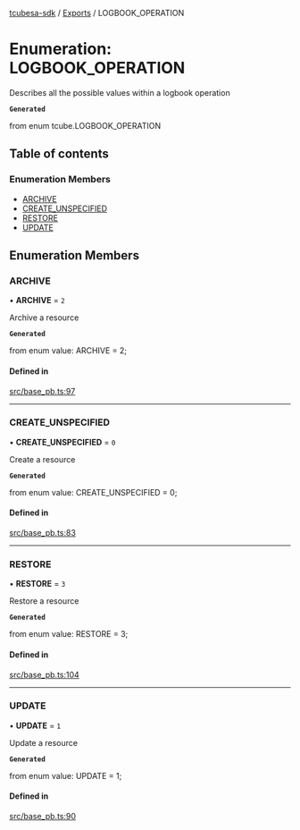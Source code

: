 [tcubesa-sdk](../README.md) / [Exports](../modules.md) / LOGBOOK\_OPERATION

# Enumeration: LOGBOOK\_OPERATION

Describes all the possible values within a logbook operation

**`Generated`**

from enum tcube.LOGBOOK_OPERATION

## Table of contents

### Enumeration Members

- [ARCHIVE](LOGBOOK_OPERATION.md#archive)
- [CREATE\_UNSPECIFIED](LOGBOOK_OPERATION.md#create_unspecified)
- [RESTORE](LOGBOOK_OPERATION.md#restore)
- [UPDATE](LOGBOOK_OPERATION.md#update)

## Enumeration Members

### ARCHIVE

• **ARCHIVE** = ``2``

Archive a resource

**`Generated`**

from enum value: ARCHIVE = 2;

#### Defined in

[src/base_pb.ts:97](https://github.com/TCUBEAI-TECHNOLOGIES-PRIVATE-LIMITED/ts-sdk/blob/b410bb1/src/base_pb.ts#L97)

___

### CREATE\_UNSPECIFIED

• **CREATE\_UNSPECIFIED** = ``0``

Create a resource

**`Generated`**

from enum value: CREATE_UNSPECIFIED = 0;

#### Defined in

[src/base_pb.ts:83](https://github.com/TCUBEAI-TECHNOLOGIES-PRIVATE-LIMITED/ts-sdk/blob/b410bb1/src/base_pb.ts#L83)

___

### RESTORE

• **RESTORE** = ``3``

Restore a resource

**`Generated`**

from enum value: RESTORE = 3;

#### Defined in

[src/base_pb.ts:104](https://github.com/TCUBEAI-TECHNOLOGIES-PRIVATE-LIMITED/ts-sdk/blob/b410bb1/src/base_pb.ts#L104)

___

### UPDATE

• **UPDATE** = ``1``

Update a resource

**`Generated`**

from enum value: UPDATE = 1;

#### Defined in

[src/base_pb.ts:90](https://github.com/TCUBEAI-TECHNOLOGIES-PRIVATE-LIMITED/ts-sdk/blob/b410bb1/src/base_pb.ts#L90)
